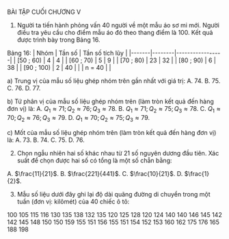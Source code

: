 BÀI TẬP CUỐI CHƯƠNG V

1. Người ta tiến hành phỏng vấn 40 người về một mẫu áo sơ mi mới. Người điều tra yêu cầu cho điểm mẫu áo đó theo thang điểm là 100. Kết quả được trình bày trong Bảng 16.

Bảng 16:
| Nhóm | Tần số | Tần số tích lũy |
|-------|--------|-----------------|
| [50 ; 60) | 4 | 4 |
| [60 ; 70) | 5 | 9 |
| [70 ; 80) | 23 | 32 |
| [80 ; 90) | 6 | 38 |
| [90 ; 100) | 2 | 40 |
| | n = 40 | |

a) Trung vị của mẫu số liệu ghép nhóm trên gần nhất với giá trị:
A. 74.    B. 75.    C. 76.    D. 77.

b) Tứ phân vị của mẫu số liệu ghép nhóm trên (làm tròn kết quả đến hàng đơn vị) là:
A. $Q_1 \approx 71; Q_2 \approx 76; Q_3 \approx 78$.    B. $Q_1 \approx 71; Q_2 \approx 75; Q_3 \approx 78$.
C. $Q_1 \approx 70; Q_2 \approx 76; Q_3 \approx 79$.    D. $Q_1 \approx 70; Q_2 \approx 75; Q_3 \approx 79$.

c) Mốt của mẫu số liệu ghép nhóm trên (làm tròn kết quả đến hàng đơn vị) là:
A. 73.    B. 74.    C. 75.    D. 76.

2. Chọn ngẫu nhiên hai số khác nhau từ 21 số nguyên dương đầu tiên. Xác suất để chọn được hai số có tổng là một số chẵn bằng:

A. $\frac{11}{21}$.    B. $\frac{221}{441}$.    C. $\frac{10}{21}$.    D. $\frac{1}{2}$.

3. Mẫu số liệu dưới đây ghi lại độ dài quãng đường di chuyển trong một tuần (đơn vị: kilômét) của 40 chiếc ô tô:

100    105    115    116    130    135    138    132    135    120
125    128    120    124    140    140    146    145    142    142
145    148    150    150    159    155    151    156    155    151
154    152    153    160    162    175    176    165    188    198